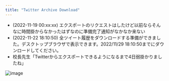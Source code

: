 ```yaml
---
title: "Twitter Archive Download"
---
```


- (2022-11-19 00:xx:xx) エクスポートのリクエストはしたけど以前ならそんなに時間掛からなかったはずなのに準備完了通知がなかなか来ない
- (2022-11-22 18:10:50) 全ツイート履歴をダウンロードする準備ができました。デスクトップブラウザで表示できます。2022/11/29 18:10:50までにダウンロードしてください。
- 校長先生「Twitterからエクスポートできるようになるまで4日弱掛かりましたね」

![image](https://gyazo.com/c6f2bb0eeef09d5a443dfef9d6eca344/thumb/1000)
